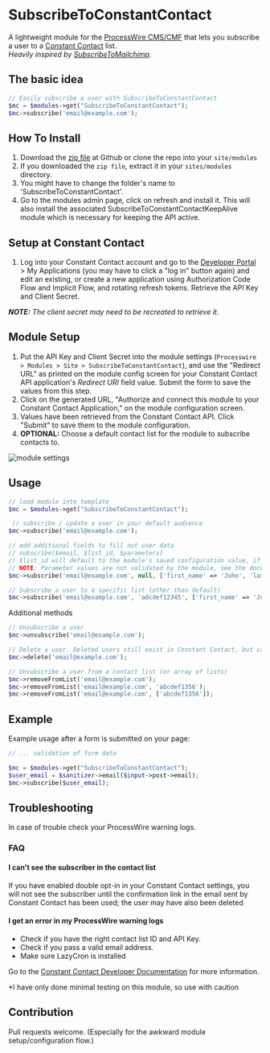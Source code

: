 # SubscribeToConstantContact
A lightweight module for the [ProcessWire CMS/CMF](https://processwire.com/) that lets you subscribe a user to a [Constant Contact](https://www.constantcontact.com/) list.\
_Heavily inspired by [SubscribeToMailchimp](https://github.com/danielstieber/SubscribeToMailchimp)._

## The basic idea
```php
// Easily subscribe a user with SubscribeToConstantContact
$mc = $modules->get("SubscribeToConstantContact");
$mc->subscribe('email@example.com');
```

## How To Install
1. Download the [zip file](https://github.com/BrendonKoz/SubscribeToConstantContact/archive/master.zip) at Github or clone the repo into your `site/modules`
2. If you downloaded the `zip file`, extract it in your `sites/modules` directory.
3. You might have to change the folder's name to 'SubscribeToConstantContact'.
4. Go to the modules admin page, click on refresh and install it. This will also install the associated SubscribeToConstantContactKeepAlive module which is necessary for keeping the API active.

## Setup at Constant Contact
1. Log into your Constant Contact account and go to the [Developer Portal](https://developer.constantcontact.com/) > My Applications (you may have to click a "log in" button again) and edit an existing, or create a new application using Authorization Code Flow and Implicit Flow, and rotating refresh tokens. Retrieve the API Key and Client Secret.

_**NOTE:** The client secret may need to be recreated to retrieve it._

## Module Setup
1. Put the API Key and Client Secret into the module settings (`Processwire > Modules > Site > SubscribeToConstantContact`), and use the "Redirect URL" as printed on the module config screen for your Constant Contact API application's _Redirect URI_ field value. Submit the form to save the values from this step.
2. Click on the generated URL, "Authorize and connect this module to your Constant Contact Application," on the module configuration screen.
3. Values have been retrieved from the Constant Contact API. Click "Submit" to save them to the module configuration.
4. **OPTIONAL:** Choose a default contact list for the module to subscribe contacts to.

![module settings](https://i.imgur.com/Gps1dWi.png)

## Usage
```php
// load module into template
$mc = $modules->get("SubscribeToConstantContact");

 // subscribe / update a user in your default audience
$mc->subscribe('email@example.com');

// add additional fields to fill out user data
// subscribe($email, $list_id, $parameters)
// $list_id will default to the module's saved configuration value, if set
// NOTE: Parameter values are not validated by the module, see the documentation for further info
$mc->subscribe('email@example.com', null, ['first_name' => 'John', 'last_name' => 'Doe']);

// Subscribe a user to a specific list (other than default)
$mc->subscribe('email@example.com', 'adcdef12345', ['first_name' => 'John', 'last_name' => 'Doe']);
```

Additional methods
```php
// Unsubscribe a user
$mc->unsubscribe('email@example.com');

// Delete a user. Deleted users still exist in Constant Contact, but cannot be seen (in Constant Contact) or retrieved (via API)
$mc->delete('email@example.com');

// Unsubscribe a user from a contact list (or array of lists)
$mc->removeFromList('email@example.com');
$mc->removeFromList('email@example.com', 'abcdef1356');
$mc->removeFromList('email@example.com', ['abcdef1356']);

```

## Example
Example usage after a form is submitted on your page:
```php
// ... validation of form data

$mc = $modules->get("SubscribeToConstantContact");
$user_email = $sanitizer->email($input->post->email);
$mc->subscribe($user_email);

```

## Troubleshooting 
In case of trouble check your ProcessWire warning logs.

### FAQ
#### I can't see the subscriber in the contact list
If you have enabled double opt-in in your Constant Contact settings, you will not see the subscriber until the confirmation link in the email sent by Constant Contact has been used; the user may have also been deleted

#### I get an error in my ProcessWire warning logs
* Check if you have the right contact list ID and API Key.
* Check if you pass a valid email address.
* Make sure LazyCron is installed

Go to the [Constant Contact Developer Documentation](https://developer.constantcontact.com/api_guide/index.html) for more information.

\*I have only done minimal testing on this module, so use with caution

## Contribution
Pull requests welcome. (Especially for the awkward module setup/configuration flow.)
